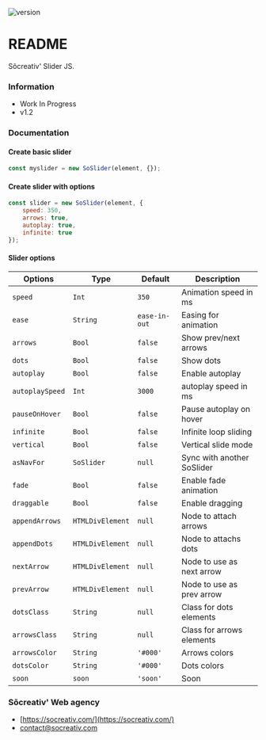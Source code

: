 ![version](https://img.shields.io/badge/Version-v1.2-informational)

# README #

Sõcreativ' Slider JS.

### Information ###

* Work In Progress
* v1.2

### Documentation ###

#### Create basic slider
```js
const myslider = new SoSlider(element, {});
```

#### Create slider with options
```js
const slider = new SoSlider(element, {
    speed: 350,
    arrows: true,
    autoplay: true,
    infinite: true
});
```

#### Slider options

| Options           | Type              | Default       | Description               |
|-------------------|-------------------|---------------|---------------------------|
| `speed`           | `Int`             | `350`         | Animation speed in ms     |
| `ease`            | `String`          | `ease-in-out` | Easing for animation      |
| `arrows`          | `Bool`            | `false`       | Show prev/next arrows     |
| `dots`            | `Bool`            | `false`       | Show dots                 |
| `autoplay`        | `Bool`            | `false`       | Enable autoplay           |
| `autoplaySpeed`   | `Int`             | `3000`        | autoplay speed in ms      |
| `pauseOnHover`    | `Bool`            | `false`       | Pause autoplay on hover   |
| `infinite`        | `Bool`            | `false`       | Infinite loop sliding     |
| `vertical`        | `Bool`            | `false`       | Vertical slide mode       |
| `asNavFor`        | `SoSlider`        | `null`        | Sync with another SoSlider|
| `fade`            | `Bool`            | `false`       | Enable fade animation     |
| `draggable`       | `Bool`            | `false`       | Enable dragging           |
| `appendArrows`    | `HTMLDivElement`  | `null`        | Node to attach arrows     |
| `appendDots`      | `HTMLDivElement`  | `null`        | Node to attachs dots      |
| `nextArrow`       | `HTMLDivElement`  | `null`        | Node to use as next arrow |
| `prevArrow`       | `HTMLDivElement`  | `null`        | Node to use as prev arrow |
| `dotsClass`       | `String`          | `null`        | Class for dots elements   |
| `arrowsClass`     | `String`          | `null`        | Class for arrows elements |
| `arrowsColor`     | `String`          | `'#000'`      | Arrows colors             |
| `dotsColor`       | `String`          | `'#000'`      | Dots colors               |
| `soon`            | `soon`            | `'soon'`      | Soon                      |



### Sõcreativ' Web agency ###

* [https://socreativ.com/](https://socreativ.com/)
* [contact@socreativ.com](mailto:contact@socreativ.com)